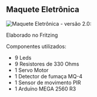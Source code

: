 ## Maquete Eletrônica


![Maquete Eletrônica - versão 2.0:](https://github.com/CaioMeira/Projeto_Integrador_II_2021/blob/main/Imagens/Maquete%20Eletr%C3%B4nica%202.0%20.png)


Elaborado no Fritzing


Componentes utilizados:

- 9 Leds
- 9 Resistores de 330 Ohms
- 1 Servo Motor
- 1 Detector de fumaça MQ-4
- 1 Sensor de movimento PIR
- 1 Arduíno MEGA 2560 R3

